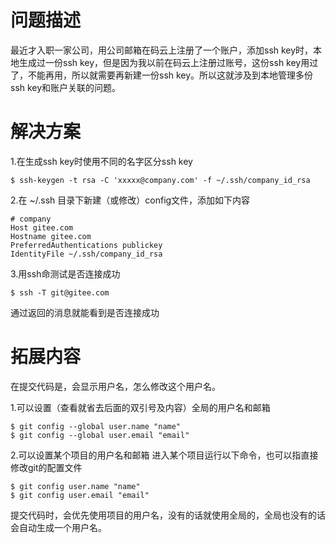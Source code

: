 # 问题描述
最近才入职一家公司，用公司邮箱在码云上注册了一个账户，添加ssh key时，本地生成过一份ssh key，但是因为我以前在码云上注册过账号，这份ssh key用过了，不能再用，所以就需要再新建一份ssh key。所以这就涉及到本地管理多份ssh key和账户关联的问题。

# 解决方案
1.在生成ssh key时使用不同的名字区分ssh key
```console
$ ssh-keygen -t rsa -C 'xxxxx@company.com' -f ~/.ssh/company_id_rsa
```

2.在 ~/.ssh 目录下新建（或修改）config文件，添加如下内容
```
# company
Host gitee.com
Hostname gitee.com
PreferredAuthentications publickey
IdentityFile ~/.ssh/company_id_rsa
```

3.用ssh命测试是否连接成功
```console
$ ssh -T git@gitee.com
```
通过返回的消息就能看到是否连接成功

# 拓展内容
在提交代码是，会显示用户名，怎么修改这个用户名。

1.可以设置（查看就省去后面的双引号及内容）全局的用户名和邮箱
```console
$ git config --global user.name "name"
$ git config --global user.email "email"
```

2.可以设置某个项目的用户名和邮箱
进入某个项目运行以下命令，也可以指直接修改git的配置文件
```console
$ git config user.name "name"
$ git config user.email "email"
```

提交代码时，会优先使用项目的用户名，没有的话就使用全局的，全局也没有的话会自动生成一个用户名。


